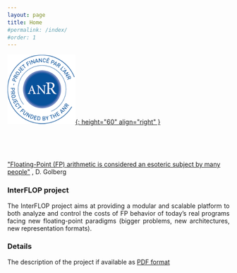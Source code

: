 ```yaml
---
layout: page
title: Home
#permalink: /index/
#order: 1
---
```


[![image](/images/anr.png){: height="60" align="right" }](https://anr.fr/fileadmin/aap/2020/selection/aapg-selection-2020-07-29092020.pdf)


<br> 
<br> 
<br> 

["Floating-Point (FP) arithmetic is considered an esoteric subject by many people"](https://docs.oracle.com/cd/E19957-01/806-3568/ncg_goldberg.html#:~:text=Floating%2Dpoint%20arithmetic%20is%20considered%20an%20esoteric%20subject%20by%20many%20people.&text=It%20begins%20with%20background%20on,can%20better%20support%20floating%2Dpoint.)
, D. Golberg 


### InterFLOP project
<p style='text-align: justify;'> 
The InterFLOP project aims at providing a modular and scalable platform to both analyze and control the costs of FP behavior of today’s real programs facing new floating-point paradigms (bigger problems, new architectures, new representation formats).
</p>

### Details
The description of the project if available as [PDF format](/documents/INTERFLOP-proposal.pdf)
